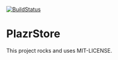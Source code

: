 [![BuildStatus](https://travis-ci.org/Plazr/plazr_store.png)](htpps://travis-ci.org/Plazr/plazr_store)

# PlazrStore

This project rocks and uses MIT-LICENSE.
